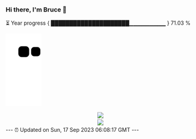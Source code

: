 ### Hi there, I'm Bruce 👋
⏳ Year progress { █████████████████████▁▁▁▁▁▁▁▁▁ } 71.03 %

![](https://raw.githubusercontent.com/Swiftie13st/Swiftie13st/main/assets/github-contribution-grid-snake.svg)


<div align="center"> <img src="https://metrics.lecoq.io/Swiftie13st?template=classic&config.timezone=Asia%2FShanghai"> </div>

<div align="center"> <img src="https://github-readme-streak-stats.herokuapp.com/?user=Swiftie13st" /> </div>
---
⏰ Updated on Sun, 17 Sep 2023 06:08:17 GMT
---

